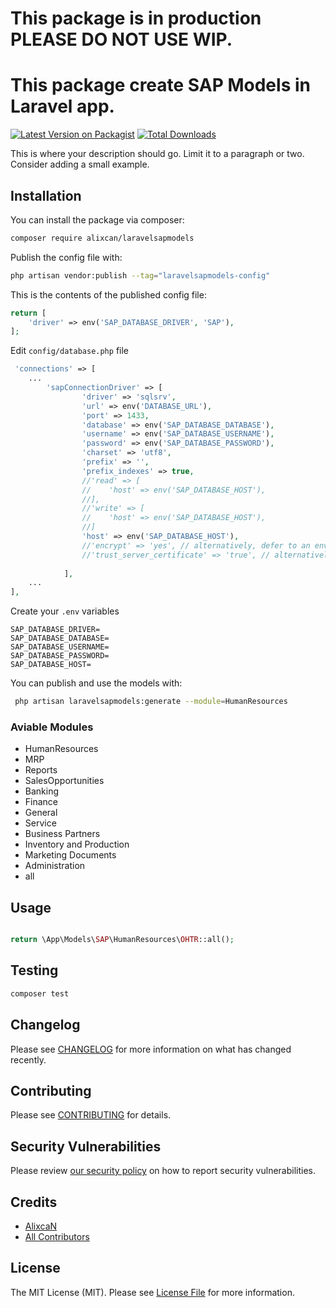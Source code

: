 # This package is in production PLEASE DO NOT USE WIP.


# This package create SAP Models in Laravel app.

[![Latest Version on Packagist](https://img.shields.io/packagist/v/alixcan/laravelsapmodels.svg?style=flat-square)](https://packagist.org/packages/alixcan/laravelsapmodels)
[![Total Downloads](https://img.shields.io/packagist/dt/alixcan/laravelsapmodels.svg?style=flat-square)](https://packagist.org/packages/alixcan/laravelsapmodels)

This is where your description should go. Limit it to a paragraph or two. Consider adding a small example.

## Installation

You can install the package via composer:

```bash
composer require alixcan/laravelsapmodels
```

Publish the config file with:

```bash
php artisan vendor:publish --tag="laravelsapmodels-config"
```

This is the contents of the published config file:

```php
return [
    'driver' => env('SAP_DATABASE_DRIVER', 'SAP'),
];
```


Edit `config/database.php` file 

```php
 'connections' => [
    ...
        'sapConnectionDriver' => [
                'driver' => 'sqlsrv',
                'url' => env('DATABASE_URL'),
                'port' => 1433,
                'database' => env('SAP_DATABASE_DATABASE'),
                'username' => env('SAP_DATABASE_USERNAME'),
                'password' => env('SAP_DATABASE_PASSWORD'),
                'charset' => 'utf8',
                'prefix' => '',
                'prefix_indexes' => true,
                //'read' => [
                //    'host' => env('SAP_DATABASE_HOST'),
                //],
                //'write' => [
                //    'host' => env('SAP_DATABASE_HOST'),
                //]
                'host' => env('SAP_DATABASE_HOST'),
                //'encrypt' => 'yes', // alternatively, defer to an env variable
                //'trust_server_certificate' => 'true', // alternatively, defer to an env variable
        
            ],
    ...
],
```



Create your `.env` variables
```dotenv
SAP_DATABASE_DRIVER=
SAP_DATABASE_DATABASE=
SAP_DATABASE_USERNAME=
SAP_DATABASE_PASSWORD=
SAP_DATABASE_HOST=
```

You can publish and use the models with:

```bash
 php artisan laravelsapmodels:generate --module=HumanResources
```

### Aviable Modules

- HumanResources
- MRP
- Reports
- SalesOpportunities
- Banking
- Finance
- General
- Service
- Business Partners
- Inventory and Production
- Marketing Documents
- Administration
- all



## Usage

```php

return \App\Models\SAP\HumanResources\OHTR::all();

```

## Testing

```bash
composer test
```

## Changelog

Please see [CHANGELOG](CHANGELOG.md) for more information on what has changed recently.

## Contributing

Please see [CONTRIBUTING](CONTRIBUTING.md) for details.

## Security Vulnerabilities

Please review [our security policy](../../security/policy) on how to report security vulnerabilities.

## Credits

- [AlixcaN](https://github.com/alixcan)
- [All Contributors](../../contributors)

## License

The MIT License (MIT). Please see [License File](LICENSE.md) for more information.
